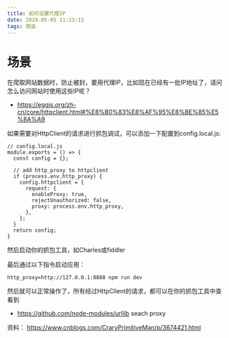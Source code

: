 ```yaml
---
title: 如何设置代理IP
date: 2019-05-05 11:23:13
tags: 爬虫
---
```


# 场景

在爬取网站数据时，防止被封，要用代理IP，比如现在已经有一批IP地址了，请问怎么访问网站时使用这些IP呢？

- https://eggjs.org/zh-cn/core/httpclient.html#%E8%B0%83%E8%AF%95%E8%BE%85%E5%8A%A9

如果需要对HttpClient的请求进行抓包调试，可以添加一下配置到config.local.js:

```
// config.local.js
module.exports = () => {
  const config = {};

  // add http_proxy to httpclient
  if (process.env.http_proxy) {
    config.httpclient = {
      request: {
        enableProxy: true,
        rejectUnauthorized: false,
        proxy: process.env.http_proxy,
      },
    };
  }
  return config;
}
```

然后启动你的抓包工具，如Charles或fiddler

最后通过以下指令启动应用：
```
http_proxy=http://127.0.0.1:8888 npm run dev
```
然后就可以正常操作了，所有经过HttpClient的请求，都可以在你的抓包工具中查看到


- https://github.com/node-modules/urllib seach proxy


资料：
https://www.cnblogs.com/CraryPrimitiveMan/p/3674421.html
